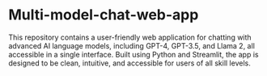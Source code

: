 # Multi-model-chat-web-app
This repository contains a user-friendly web application for chatting with advanced AI language models, including GPT-4, GPT-3.5, and Llama 2, all accessible in a single interface. Built using Python and Streamlit, the app is designed to be clean, intuitive, and accessible for users of all skill levels.

